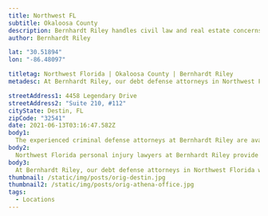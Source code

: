 ```yaml
---
title: Northwest FL
subtitle: Okaloosa County
description: Bernhardt Riley handles civil law and real estate concerns in Northwest Florida.
author: Bernhardt Riley

lat: "30.51894"
lon: "-86.48097"

titletag: Northwest Florida | Okaloosa County | Bernhardt Riley
metadesc: At Bernhardt Riley, our debt defense attorneys in Northwest Florida will make sure that you are safe from false allegations and make it an even playing field.

streetAddress1: 4458 Legendary Drive
streetAddress2: "Suite 210, #112"
cityState: Destin, FL
zipCode: "32541"
date: 2021-06-13T03:16:47.582Z
body1:
  The experienced criminal defense attorneys at Bernhardt Riley are available to consult about your alleged criminal offense. If criminal accusations have been made against you, it is wise to reach out to the expert criminal defense attorneys in Northwest Florida, Bernhardt Riley. Our criminal defense lawyers in Northwest Florida provide first-class criminal defense services you deserve. Moreover if you need counsel from a criminal defense lawyer in Northwest Florida, concerning an area of law not practiced by Bernhardt Riley, our Northwest Florida criminal defense lawyers will gladly refer your case to a reputable attorney with whom we associate personally and professionally.
body2:
  Northwest Florida personal injury lawyers at Bernhardt Riley provide expert guidance and legal counsel to help you navigate the challenges that follow a personal Injury accident. A personal injury attorney will help you achieve the best resolution possible, which includes the recovery of compensation you may be entitled. Your debt defense lawyer in Northwest Florida, the legal counsel at Bernhardt Riley, represents clients in various bankruptcy, debt collection, harassment, and foreclosure defenses Northwest Florida, Florida.
body3:
  At Bernhardt Riley, our debt defense attorneys in Northwest Florida will make sure that you are safe from false allegations and make it an even playing field. With the insight of a former collection agency attorney serving as your debt defense lawyer, you are much more likely to achieve a successful outcome.
thumbnail: /static/img/posts/orig-destin.jpg
thumbnail2: /static/img/posts/orig-athena-office.jpg
tags:
  - Locations
---
```

